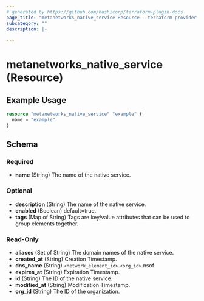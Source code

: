 ```yaml
---
# generated by https://github.com/hashicorp/terraform-plugin-docs
page_title: "metanetworks_native_service Resource - terraform-provider-metanetworks"
subcategory: ""
description: |-
  
---
```


# metanetworks_native_service (Resource)



## Example Usage

```terraform
resource "metanetworks_native_service" "example" {
  name = "example"
}
```

<!-- schema generated by tfplugindocs -->
## Schema

### Required

- **name** (String) The name of the native service.

### Optional

- **description** (String) The name of the native service.
- **enabled** (Boolean) default=true.
- **tags** (Map of String) Tags are key/value attributes that can be used to group elements together.

### Read-Only

- **aliases** (Set of String) The domain names of the native service.
- **created_at** (String) Creation Timestamp.
- **dns_name** (String) `<network_element_id>`.`<org_id>`.nsof
- **expires_at** (String) Expiration Timestamp.
- **id** (String) The ID of the native service.
- **modified_at** (String) Modification Timestamp.
- **org_id** (String) The ID of the organization.



